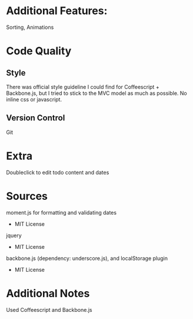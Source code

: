 # Additional Features:

Sorting, Animations

# Code Quality

## Style

There was official style guideline I could find for Coffeescript + Backbone.js, but I tried to stick to the MVC model as much as possible.
No inline css or javascript.

## Version Control

Git

# Extra

Doubleclick to edit todo content and dates

# Sources

moment.js for formatting and validating dates
* MIT License

jquery
* MIT License

backbone.js (dependency: underscore.js), and localStorage plugin
* MIT License

# Additional Notes
Used Coffeescript and Backbone.js
